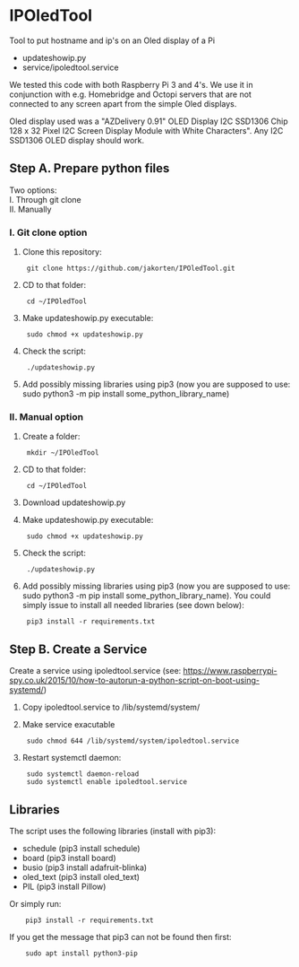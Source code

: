 # IPOledTool

Tool to put hostname and ip's on an Oled display of a Pi

- updateshowip.py
- service/ipoledtool.service

We tested this code with both Raspberry Pi 3 and 4's.
We use it in conjunction with e.g. Homebridge and Octopi servers that are not connected to any screen apart from the simple Oled displays.

Oled display used was a "AZDelivery 0.91" OLED Display I2C SSD1306 Chip 128 x 32 Pixel I2C Screen Display Module with White Characters".
Any I2C SSD1306 OLED display should work.

## Step A. Prepare python files

Two options:<br>
I. Through git clone<br>
II. Manually<br>

### I. Git clone option

1. Clone this repository: 

        git clone https://github.com/jakorten/IPOledTool.git
        
2. CD to that folder:

        cd ~/IPOledTool

3. Make updateshowip.py executable:

        sudo chmod +x updateshowip.py

4. Check the script:

        ./updateshowip.py

5. Add possibly missing libraries using pip3 (now you are supposed to use: sudo python3 -m pip install some_python_library_name)


### II. Manual option

1. Create a folder:

        mkdir ~/IPOledTool

2. CD to that folder:

        cd ~/IPOledTool

3. Download updateshowip.py

4. Make updateshowip.py executable:

        sudo chmod +x updateshowip.py

5. Check the script:

        ./updateshowip.py

6. Add possibly missing libraries using pip3 (now you are supposed to use: sudo python3 -m pip install some_python_library_name).
You could simply issue to install all needed libraries (see down below):

        pip3 install -r requirements.txt

## Step B. Create a Service

Create a service using ipoledtool.service
(see: https://www.raspberrypi-spy.co.uk/2015/10/how-to-autorun-a-python-script-on-boot-using-systemd/)

1. Copy ipoledtool.service to /lib/systemd/system/

2. Make service exacutable

        sudo chmod 644 /lib/systemd/system/ipoledtool.service

3. Restart systemctl daemon:

        sudo systemctl daemon-reload
        sudo systemctl enable ipoledtool.service
        
        
## Libraries

The script uses the following libraries (install with pip3):
- schedule (pip3 install schedule)
- board (pip3 install board)
- busio (pip3 install adafruit-blinka)
- oled_text (pip3 install oled_text)
- PIL (pip3 install Pillow)

Or simply run:

        pip3 install -r requirements.txt

If you get the message that pip3 can not be found then first:

        sudo apt install python3-pip

